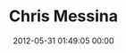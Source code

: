 ---
title: "Chris Messina"
date: 2012-05-31 01:49:05 00:00
permalink: /chrismessina
twitter: ""
likes: [582]
id: 800
gravatar: "http://www.gravatar.com/avatar/8403e20f058363f718144dd51faa65a7"
---